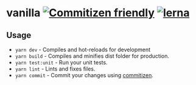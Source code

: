 # vanilla [![Commitizen friendly](https://img.shields.io/badge/commitizen-friendly-brightgreen.svg)](http://commitizen.github.io/cz-cli/) [![lerna](https://img.shields.io/badge/maintained%20with-lerna-cc00ff.svg)](https://lerna.js.org/)

## Usage

-   `yarn dev` - Compiles and hot-reloads for development
-   `yarn build` - Compiles and minifies dist folder for production.
-   `yarn test:unit` - Run your unit tests.
-   `yarn lint` - Lints and fixes files.
-   `yarn commit` - Commit your changes using [commitizen](https://github.com/commitizen/cz-cli).
